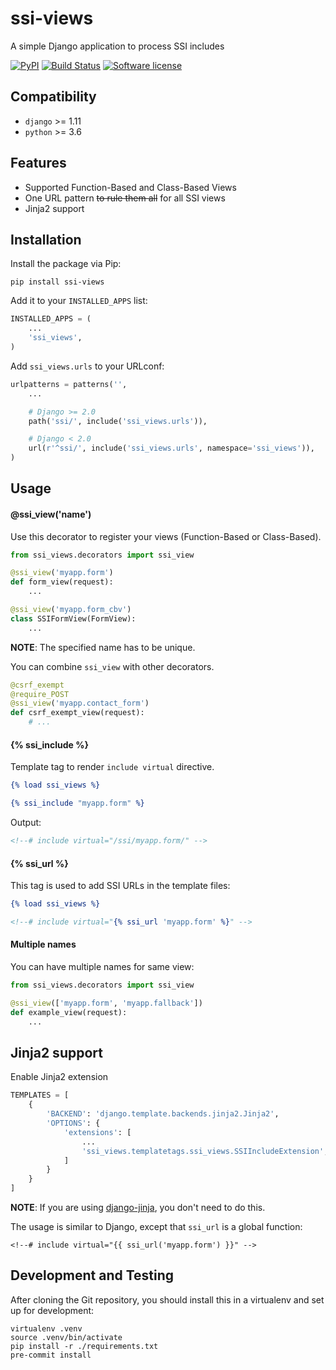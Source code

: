 # ssi-views

A simple Django application to process SSI includes

[![PyPI](https://img.shields.io/pypi/v/ssi-views.svg)](https://pypi.org/project/ssi-views/)
[![Build Status](https://github.com/dldevinc/ssi-views/actions/workflows/tests.yml/badge.svg)](https://github.com/dldevinc/ssi-views)
[![Software license](https://img.shields.io/pypi/l/ssi-views.svg)](https://pypi.org/project/ssi-views/)

## Compatibility

-   `django` >= 1.11
-   `python` >= 3.6

## Features

-   Supported Function-Based and Class-Based Views
-   One URL pattern ~~to rule them all~~ for all SSI views
-   Jinja2 support

## Installation

Install the package via Pip:

```
pip install ssi-views
```

Add it to your `INSTALLED_APPS` list:

```python
INSTALLED_APPS = (
    ...
    'ssi_views',
)
```

Add `ssi_views.urls` to your URLconf:

```python
urlpatterns = patterns('',
    ...

    # Django >= 2.0
    path('ssi/', include('ssi_views.urls')),

    # Django < 2.0
    url(r'^ssi/', include('ssi_views.urls', namespace='ssi_views')),
)
```

## Usage

#### @ssi_view('name')

Use this decorator to register your views (Function-Based or Class-Based).

```python
from ssi_views.decorators import ssi_view

@ssi_view('myapp.form')
def form_view(request):
    ...

@ssi_view('myapp.form_cbv')
class SSIFormView(FormView):
    ...
```

**NOTE**: The specified name has to be unique.

You can combine `ssi_view` with other decorators.

```python
@csrf_exempt
@require_POST
@ssi_view('myapp.contact_form')
def csrf_exempt_view(request):
    # ...
```

#### {% ssi_include %}

Template tag to render `include virtual` directive.

```djangotemplate
{% load ssi_views %}

{% ssi_include "myapp.form" %}
```

Output:

```html
<!--# include virtual="/ssi/myapp.form/" -->
```

#### {% ssi_url %}

This tag is used to add SSI URLs in the template files:

```djangotemplate
{% load ssi_views %}

<!--# include virtual="{% ssi_url 'myapp.form' %}" -->
```

#### Multiple names

You can have multiple names for same view:

```python
from ssi_views.decorators import ssi_view

@ssi_view(['myapp.form', 'myapp.fallback'])
def example_view(request):
    ...
```

## Jinja2 support

Enable Jinja2 extension

```python
TEMPLATES = [
    {
        'BACKEND': 'django.template.backends.jinja2.Jinja2',
        'OPTIONS': {
            'extensions': [
                ...
                'ssi_views.templatetags.ssi_views.SSIIncludeExtension',
            ]
        }
    }
]
```

**NOTE**: If you are using [django-jinja](https://niwinz.github.io/django-jinja/latest/), you don't need to do this.

The usage is similar to Django, except that `ssi_url` is a global function:

```jinja2
<!--# include virtual="{{ ssi_url('myapp.form') }}" -->
```

## Development and Testing

After cloning the Git repository, you should install this
in a virtualenv and set up for development:

```shell script
virtualenv .venv
source .venv/bin/activate
pip install -r ./requirements.txt
pre-commit install
```
